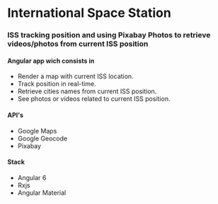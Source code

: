 # International Space Station

### ISS tracking position and using Pixabay Photos to retrieve videos/photos from current ISS position


#### Angular app wich consists in
* Render a map with current ISS location.
* Track position in real-time.
* Retrieve cities names from current ISS position.
* See photos or videos related to current ISS position.

#### API's
* Google Maps
* Google Geocode
* Pixabay

#### Stack
* Angular 6
* Rxjs
* Angular Material
